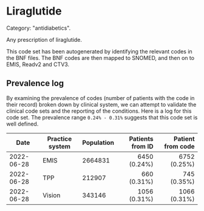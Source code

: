 # Liraglutide

Category: "antidiabetics".

Any prescription of liraglutide.

This code set has been autogenerated by identifying the relevant codes in the BNF files. The BNF codes are then mapped to SNOMED, and then on to EMIS, Readv2 and CTV3.

## Prevalence log

By examining the prevalence of codes (number of patients with the code in their record) broken down by clinical system, we can attempt to validate the clinical code sets and the reporting of the conditions. Here is a log for this code set. The prevalence range `0.24% - 0.31%` suggests that this code set is well defined.

| Date       | Practice system | Population | Patients from ID | Patient from code |
| ---------- | --------------- | ---------- | ---------------: | ----------------: |
| 2022-06-28 | EMIS            | 2664831    |     6450 (0.24%) |      6752 (0.25%) |
| 2022-06-28 | TPP             | 212907     |      660 (0.31%) |       745 (0.35%) |
| 2022-06-28 | Vision          | 343146     |     1056 (0.31%) |      1066 (0.31%) |

